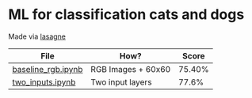 # ML for classification cats and dogs

Made via [lasagne](https://lasagne.readthedocs.io/en/latest/user/installation.html)

File | How? | Score
------------ | ------------- | -------------
[baseline_rgb.ipynb](https://github.com/xenx/cats-dogs_ml/blob/master/baseline_rgb.ipynb) | RGB Images + 60x60 | 75.40%
[two_inputs.ipynb](https://everware.rep.school.yandex.net/user/xenx/notebooks/cats-dogs_ml/baseline_rgb.ipynb) | Two input layers | 77.6%
